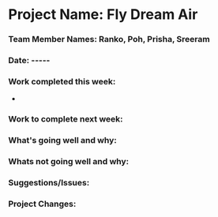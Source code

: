 # Project Name: Fly Dream Air

### Team Member Names: Ranko, Poh, Prisha, Sreeram

### Date: -----

### Work completed this week:

-

### Work to complete next week:


### What's going well and why:

### Whats not going well and why:

### Suggestions/Issues:

### Project Changes:

